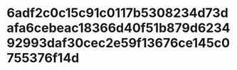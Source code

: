 # 6adf2c0c15c91c0117b5308234d73dafa6cebeac18366d40f51b879d623492993daf30cec2e59f13676ce145c0755376f14d